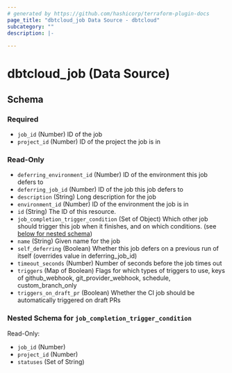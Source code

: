 ```yaml
---
# generated by https://github.com/hashicorp/terraform-plugin-docs
page_title: "dbtcloud_job Data Source - dbtcloud"
subcategory: ""
description: |-
  
---
```


# dbtcloud_job (Data Source)





<!-- schema generated by tfplugindocs -->
## Schema

### Required

- `job_id` (Number) ID of the job
- `project_id` (Number) ID of the project the job is in

### Read-Only

- `deferring_environment_id` (Number) ID of the environment this job defers to
- `deferring_job_id` (Number) ID of the job this job defers to
- `description` (String) Long description for the job
- `environment_id` (Number) ID of the environment the job is in
- `id` (String) The ID of this resource.
- `job_completion_trigger_condition` (Set of Object) Which other job should trigger this job when it finishes, and on which conditions. (see [below for nested schema](#nestedatt--job_completion_trigger_condition))
- `name` (String) Given name for the job
- `self_deferring` (Boolean) Whether this job defers on a previous run of itself (overrides value in deferring_job_id)
- `timeout_seconds` (Number) Number of seconds before the job times out
- `triggers` (Map of Boolean) Flags for which types of triggers to use, keys of github_webhook, git_provider_webhook, schedule, custom_branch_only
- `triggers_on_draft_pr` (Boolean) Whether the CI job should be automatically triggered on draft PRs

<a id="nestedatt--job_completion_trigger_condition"></a>
### Nested Schema for `job_completion_trigger_condition`

Read-Only:

- `job_id` (Number)
- `project_id` (Number)
- `statuses` (Set of String)
